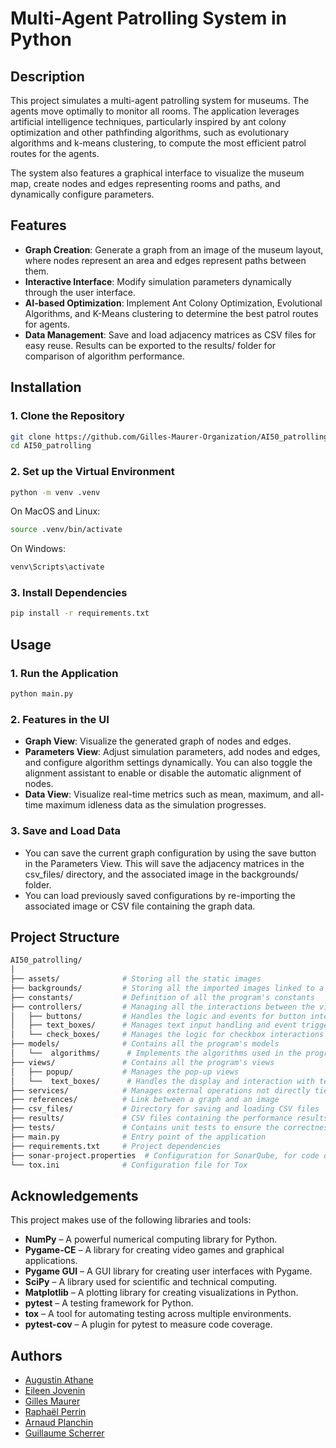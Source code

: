 # Multi-Agent Patrolling System in Python

## Description

This project simulates a multi-agent patrolling system for museums. The agents move optimally to monitor all rooms. The application leverages artificial intelligence techniques, particularly inspired by ant colony optimization and other pathfinding algorithms, such as evolutionary algorithms and k-means clustering, to compute the most efficient patrol routes for the agents.

The system also features a graphical interface to visualize the museum map, create nodes and edges representing rooms and paths, and dynamically configure parameters.

## Features
* **Graph Creation**: Generate a graph from an image of the museum layout, where nodes represent an area and edges represent paths between them.
* **Interactive Interface**: Modify simulation parameters dynamically through the user interface.
* **AI-based Optimization**: Implement Ant Colony Optimization, Evolutional Algorithms, and K-Means clustering to determine the best patrol routes for agents.
* **Data Management**: Save and load adjacency matrices as CSV files for easy reuse. Results can be exported to the results/ folder for comparison of algorithm performance.

## Installation
### 1. Clone the Repository
```bash
git clone https://github.com/Gilles-Maurer-Organization/AI50_patrolling.git.  
cd AI50_patrolling
```

### 2. Set up the Virtual Environment
```bash
python -m venv .venv
```
On MacOS and Linux:
```bash
source .venv/bin/activate
```
On Windows:
```bash 
venv\Scripts\activate
```

### 3. Install Dependencies
```bash
pip install -r requirements.txt
```

## Usage
### 1. Run the Application
```bash
python main.py
```

### 2. Features in the UI
* **Graph View**: Visualize the generated graph of nodes and edges.
* **Parameters View**: Adjust simulation parameters, add nodes and edges, and configure algorithm settings dynamically. You can also toggle the alignment assistant to enable or disable the automatic alignment of nodes.
* **Data View**: Visualize real-time metrics such as mean, maximum, and all-time maximum idleness data as the simulation progresses.

### 3. Save and Load Data

* You can save the current graph configuration by using the save button in the Parameters View. This will save the adjacency matrices in the csv_files/ directory, and the associated image in the backgrounds/ folder.
* You can load previously saved configurations by re-importing the associated image or CSV file containing the graph data.

## Project Structure
```bash
AI50_patrolling/
│
├── assets/              # Storing all the static images
├── backgrounds/         # Storing all the imported images linked to a specific graph
├── constants/           # Definition of all the program's constants
├── controllers/         # Managing all the interactions between the views and models
│   ├── buttons/         # Handles the logic and events for button interactions
│   ├── text_boxes/      # Manages text input handling and event triggers
│   └── check_boxes/     # Manages the logic for checkbox interactions and states
├── models/              # Contains all the program's models
│   └──  algorithms/      # Implements the algorithms used in the program
├── views/               # Contains all the program's views
│   ├── popup/           # Manages the pop-up views
│   └──  text_boxes/      # Handles the display and interaction with text boxes
├── services/            # Manages external operations not directly tied to the core MVC structure
├── references/          # Link between a graph and an image
├── csv_files/           # Directory for saving and loading CSV files
├── results/             # CSV files containing the performance results for each algorithm
├── tests/               # Contains unit tests to ensure the correctness of the project
├── main.py              # Entry point of the application
├── requirements.txt     # Project dependencies
├── sonar-project.properties  # Configuration for SonarQube, for code quality analysis
└── tox.ini              # Configuration file for Tox
```

## Acknowledgements
This project makes use of the following libraries and tools:

* **NumPy** – A powerful numerical computing library for Python.
* **Pygame-CE** – A library for creating video games and graphical applications.
* **Pygame GUI** – A GUI library for creating user interfaces with Pygame.
* **SciPy** – A library used for scientific and technical computing.
* **Matplotlib** – A plotting library for creating visualizations in Python.
* **pytest** – A testing framework for Python.
* **tox** – A tool for automating testing across multiple environments.
* **pytest-cov** – A plugin for pytest to measure code coverage.

## Authors
- [Augustin Athane](https://github.com/aathane)
- [Eileen Jovenin](https://github.com/Eileenj57)
- [Gilles Maurer](https://github.com/gilles-maurer)
- [Raphaël Perrin](https://github.com/DynaTiuM)
- [Arnaud Planchin](https://github.com/Lolitono)
- [Guillaume Scherrer](https://github.com/guiguiSCH68)